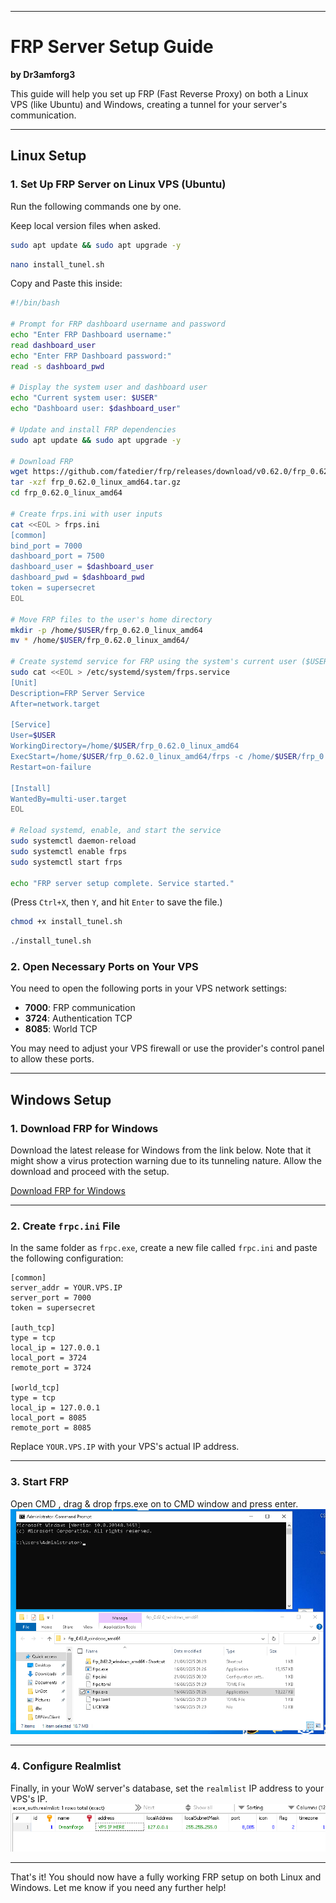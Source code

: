 
---

# FRP Server Setup Guide

**by Dr3amforg3**

This guide will help you set up FRP (Fast Reverse Proxy) on both a Linux VPS (like Ubuntu) and Windows, creating a tunnel for your server's communication.

---

## **Linux Setup**

### 1. **Set Up FRP Server on Linux VPS (Ubuntu)**

Run the following commands one by one.

Keep local version files when asked.



```sh
sudo apt update && sudo apt upgrade -y
```


 
```sh
nano install_tunel.sh
```

Copy and Paste this inside:

```sh
#!/bin/bash

# Prompt for FRP dashboard username and password
echo "Enter FRP Dashboard username:"
read dashboard_user
echo "Enter FRP Dashboard password:"
read -s dashboard_pwd

# Display the system user and dashboard user
echo "Current system user: $USER"
echo "Dashboard user: $dashboard_user"

# Update and install FRP dependencies
sudo apt update && sudo apt upgrade -y

# Download FRP
wget https://github.com/fatedier/frp/releases/download/v0.62.0/frp_0.62.0_linux_amd64.tar.gz
tar -xzf frp_0.62.0_linux_amd64.tar.gz
cd frp_0.62.0_linux_amd64

# Create frps.ini with user inputs
cat <<EOL > frps.ini
[common]
bind_port = 7000
dashboard_port = 7500
dashboard_user = $dashboard_user
dashboard_pwd = $dashboard_pwd
token = supersecret
EOL

# Move FRP files to the user's home directory
mkdir -p /home/$USER/frp_0.62.0_linux_amd64
mv * /home/$USER/frp_0.62.0_linux_amd64/

# Create systemd service for FRP using the system's current user ($USER)
sudo cat <<EOL > /etc/systemd/system/frps.service
[Unit]
Description=FRP Server Service
After=network.target

[Service]
User=$USER
WorkingDirectory=/home/$USER/frp_0.62.0_linux_amd64
ExecStart=/home/$USER/frp_0.62.0_linux_amd64/frps -c /home/$USER/frp_0.62.0_linux_amd64/frps.ini
Restart=on-failure

[Install]
WantedBy=multi-user.target
EOL

# Reload systemd, enable, and start the service
sudo systemctl daemon-reload
sudo systemctl enable frps
sudo systemctl start frps

echo "FRP server setup complete. Service started."

```


(Press `Ctrl+X`, then `Y`, and hit `Enter` to save the file.)


```sh
chmod +x install_tunel.sh
```

```sh
./install_tunel.sh
```


### 2. **Open Necessary Ports on Your VPS**

You need to open the following ports in your VPS network settings:

- **7000**: FRP communication
- **3724**: Authentication TCP
- **8085**: World TCP

You may need to adjust your VPS firewall or use the provider's control panel to allow these ports.

---

## **Windows Setup**

### 1. **Download FRP for Windows**

Download the latest release for Windows from the link below. Note that it might show a virus protection warning due to its tunneling nature. Allow the download and proceed with the setup.

[Download FRP for Windows](https://github.com/fatedier/frp/releases/download/v0.62.0/frp_0.62.0_windows_amd64.zip)

---

### 2. **Create `frpc.ini` File**

In the same folder as `frpc.exe`, create a new file called `frpc.ini` and paste the following configuration:

```
[common]
server_addr = YOUR.VPS.IP
server_port = 7000
token = supersecret

[auth_tcp]
type = tcp
local_ip = 127.0.0.1
local_port = 3724
remote_port = 3724

[world_tcp]
type = tcp
local_ip = 127.0.0.1
local_port = 8085
remote_port = 8085
```

Replace `YOUR.VPS.IP` with your VPS's actual IP address.


---

### 3. **Start FRP**

Open CMD , drag & drop frps.exe on to CMD window and press enter.
![Alt text](img/image2.png)

---

### 4. **Configure Realmlist**

Finally, in your WoW server's database, set the `realmlist` IP address to your VPS's IP.
![Alt text](img/image.png)


---

That's it! You should now have a fully working FRP setup on both Linux and Windows. Let me know if you need any further help!

